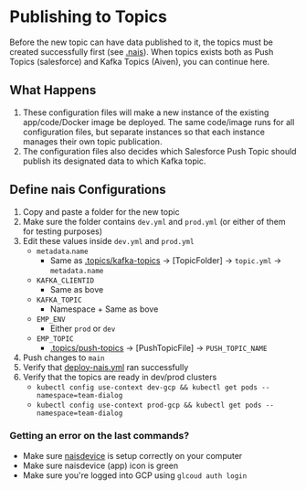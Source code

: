 # Publishing to Topics

Before the new topic can have data published to it, the topics must be created successfully first (see [.nais](/.nais)). When topics exists both as Push Topics (salesforce) and Kafka Topics (Aiven), you can continue here.

## What Happens

1. These configuration files will make a new instance of the existing app/code/Docker image be deployed. The same code/image runs for all configuration files, but separate instances so that each instance manages their own topic publication.
1. The configuration files also decides which Salesforce Push Topic should publish its designated data to which Kafka topic.

## Define nais Configurations

1. Copy and paste a folder for the new topic
1. Make sure the folder contains `dev.yml` and `prod.yml` (or either of them for testing purposes)
1. Edit these values inside `dev.yml` and `prod.yml`
   - `metadata`.`name`
     - Same as [.topics/kafka-topics](/.topics/push-topics) → [TopicFolder] → `topic.yml` → `metadata.name`
   - `KAFKA_CLIENTID`
     - Same as bove
   - `KAFKA_TOPIC`
     - Namespace + Same as bove
   - `EMP_ENV`
     - Either `prod` or `dev`
   - `EMP_TOPIC`
     - [.topics/push-topics](/.topics/push-topics) → [PushTopicFile] → `PUSH_TOPIC_NAME`
1. Push changes to `main`
1. Verify that [deploy-nais.yml](https://github.com/navikt/crm-kafka-activity/actions/workflows/deploy-nais.yml) ran successfully
1. Verify that the topics are ready in dev/prod clusters
   - `kubectl config use-context dev-gcp && kubectl get pods --namespace=team-dialog`
   - `kubectl config use-context prod-gcp && kubectl get pods --namespace=team-dialog`

### Getting an error on the last commands?

- Make sure [naisdevice](https://doc.nais.io/device/install/) is setup correctly on your computer
- Make sure naisdevice (app) icon is green
- Make sure you're logged into GCP using `glcoud auth login`
